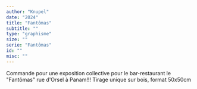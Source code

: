 ```yaml
---
author: "Knupel"
date: "2024"
title: "Fantômas"
subtitle: ""
type: "graphisme"
size: ""
serie: "Fantômas"
id: ""
misc: ""
---
```


Commande pour une exposition collective pour le bar-restaurant le "Fantômas" rue d'Orsel à Panam!!!
Tirage unique sur bois, format 50x50cm